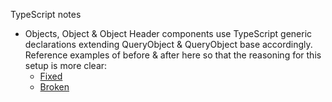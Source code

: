 TypeScript notes
- Objects, Object & Object Header components use TypeScript generic declarations extending QueryObject & QueryObject base accordingly. Reference examples of before & after here so that the reasoning for this setup is more clear:
  - [Fixed](https://codesandbox.io/s/cocky-wind-isx5sk?file=/src/components.tsx:705-761)
  - [Broken](https://codesandbox.io/s/distracted-volhard-3o4tb9?file=/src/components.tsx:1105-1161)